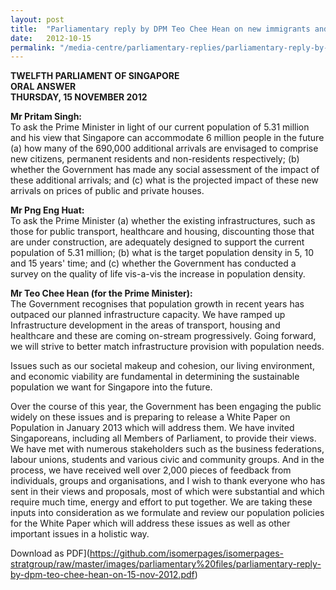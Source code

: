 ```yaml
---
layout: post
title:  "Parliamentary reply by DPM Teo Chee Hean on new immigrants and their impact to society and prices of local housing; as well as infrastructure and population density"
date:   2012-10-15
permalink: "/media-centre/parliamentary-replies/parliamentary-reply-by-dpm-teo-chee-hean-on-15-nov-2012"
---
```


**TWELFTH PARLIAMENT OF SINGAPORE  
ORAL ANSWER  
THURSDAY, 15 NOVEMBER 2012**

**Mr Pritam Singh:**  
To ask the Prime Minister in light of our current population of 5.31 million and his view that Singapore can accommodate 6 million people in the future (a) how many of the 690,000 additional arrivals are envisaged to comprise new citizens, permanent residents and non-residents respectively; (b) whether the Government has made any social assessment of the impact of these additional arrivals; and (c) what is the projected impact of these new arrivals on prices of public and private houses.

**Mr Png Eng Huat:**  
To ask the Prime Minister (a) whether the existing infrastructures, such as those for public transport, healthcare and housing, discounting those that are under construction, are adequately designed to support the current population of 5.31 million; (b) what is the target population density in 5, 10 and 15 years' time; and (c) whether the Government has conducted a survey on the quality of life vis-a-vis the increase in population density. 

**Mr Teo Chee Hean (for the Prime Minister):**  
The Government recognises that population growth in recent years has outpaced our planned infrastructure capacity. We have ramped up Infrastructure development in the areas of transport, housing and healthcare and these are coming on-stream progressively. Going forward, we will strive to better match infrastructure provision with population needs.

Issues such as our societal makeup and cohesion, our living environment, and economic viability are fundamental in determining the sustainable population we want for Singapore into the future.

Over the course of this year, the Government has been engaging the public widely on these issues and is preparing to release a White Paper on Population in January 2013 which will address them. We have invited Singaporeans, including all Members of Parliament, to provide their views. We have met with numerous stakeholders such as the business federations, labour unions, students and various civic and community groups. And in the process, we have received well over 2,000 pieces of feedback from individuals, groups and organisations, and I wish to thank everyone who has sent in their views and proposals, most of which were substantial and which require much time, energy and effort to put together. We are taking these inputs into consideration as we formulate and review our population policies for the White Paper which will address these issues as well as other important issues in a holistic way.

Download as PDF](https://github.com/isomerpages/isomerpages-stratgroup/raw/master/images/parliamentary%20files/parliamentary-reply-by-dpm-teo-chee-hean-on-15-nov-2012.pdf)
